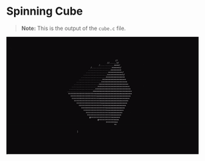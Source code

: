 # Spinning Cube 
> **Note:** This is the output of the `cube.c` file.


![output](/GIF/output.gif)

